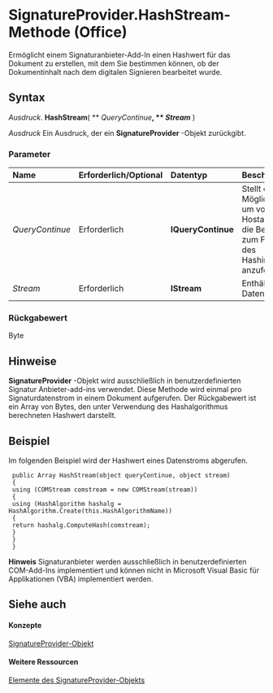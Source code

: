 
# SignatureProvider.HashStream-Methode (Office)

Ermöglicht einem Signaturanbieter-Add-In einen Hashwert für das Dokument zu erstellen, mit dem Sie bestimmen können, ob der Dokumentinhalt nach dem digitalen Signieren bearbeitet wurde.


## Syntax

 _Ausdruck_. **HashStream**( ** _QueryContinue_**, ** _Stream_** )

 _Ausdruck_ Ein Ausdruck, der ein **SignatureProvider** -Objekt zurückgibt.


### Parameter



|**Name**|**Erforderlich/Optional**|**Datentyp**|**Beschreibung**|
|:-----|:-----|:-----|:-----|
| _QueryContinue_|Erforderlich|**IQueryContinue**|Stellt eine Möglichkeit dar, um von der Hostanwendung die Berechtigung zum Fortsetzen des Hashingprozesses anzufordern.|
| _Stream_|Erforderlich|**IStream**|Enthält den Datenstrom.|

### Rückgabewert

Byte


## Hinweise

 **SignatureProvider** -Objekt wird ausschließlich in benutzerdefinierten Signatur Anbieter-add-ins verwendet. Diese Methode wird einmal pro Signaturdatenstrom in einem Dokument aufgerufen. Der Rückgabewert ist ein Array von Bytes, den unter Verwendung des Hashalgorithmus berechneten Hashwert darstellt.


## Beispiel

Im folgenden Beispiel wird der Hashwert eines Datenstroms abgerufen.


```
 public Array HashStream(object queryContinue, object stream) 
 { 
 using (COMStream comstream = new COMStream(stream)) 
 { 
 using (HashAlgorithm hashalg = HashAlgorithm.Create(this.HashAlgorithmName)) 
 { 
 return hashalg.ComputeHash(comstream); 
 } 
 } 
 } 

```


 **Hinweis**  Signaturanbieter werden ausschließlich in benutzerdefinierten COM-Add-Ins implementiert und können nicht in Microsoft Visual Basic für Applikationen (VBA) implementiert werden.


## Siehe auch


#### Konzepte


[SignatureProvider-Objekt](3df5d1dc-f7da-dacc-239a-7b02f79a5d1b.md)
#### Weitere Ressourcen


[Elemente des SignatureProvider-Objekts](http://msdn.microsoft.com/library/8f99b46b-ee6c-54eb-570a-d2b34c0a8b3d%28Office.15%29.aspx)
